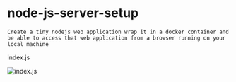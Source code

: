 # node-js-server-setup

`Create a tiny nodejs web application wrap it in a docker container and be able to access that web application from a browser running on your local machine`


index.js

![index.js](https://user-images.githubusercontent.com/24816990/57976609-7e343100-79b2-11e9-8c81-eeacbca27d1a.gif)
